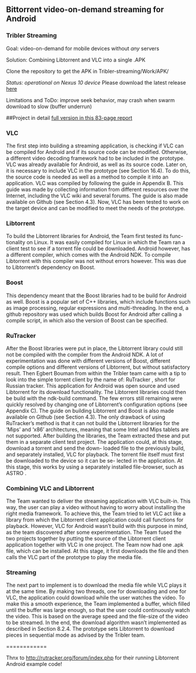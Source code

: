 ## Bittorrent video-on-demand streaming for Android
### Tribler Streaming

Goal: video-on-demand for mobile devices without _any_ servers

Solution: Combining Libtorrent and VLC into a single .APK

Clone the repository to get the APK in Tribler-streaming/Work/APK/

_Status: operational on Nexus 10 device_
Please download the latest release [here](https://github.com/javto/Tribler-streaming/releases/download/0.5/Tribler.Streaming.apk)

Limitations and ToDo: improve seek behavior, may crash when swarm download to slow (buffer underrun)

##Project in detail
[full version in this 83-page report](https://github.com/javto/Tribler-streaming/blob/master/Reports/Final%20Report/finalreport.main.pdf?raw=true)

### VLC

The first step into building a streaming application, is checking if VLC can
be compiled for Android and if its source code can be modified. Otherwise, a
different video decoding framework had to be included in the prototype. VLC
was already available for Android, as well as its source code. Later on, it is
necessary to include VLC in the prototype (see Section 16.4). To do this, the
source code is needed as well as a method to compile it into an application.
VLC was compiled by following the guide in Appendix B. This guide was made
by collecting information from different resources over the Internet, including
the VLC wiki and several forums. The guide is also made available on Github
(see Section 4.3). Now, VLC has been tested to work on the target device and
can be modified to meet the needs of the prototype.

### Libtorrent

To build the Libtorrent libraries for Android, the Team first tested its func-
tionality on Linux. It was easily compiled for Linux in which the Team ran a
client test to see if a torrent file could be downloaded. Android however, has a
different compiler, which comes with the Android NDK. To compile Libtorrent
with this compiler was not without errors however. This was due to Libtorrent’s
dependency on Boost.

### Boost

This dependency meant that the Boost libraries had to be build for Android as
well. Boost is a popular set of C++ libraries, which include functions such as
image processing, regular expressions and multi-threading. In the end, a github
repository was used which builds Boost for Android after calling a compile
script, in which also the version of Boost can be specified.

### RuTracker

After the Boost libraries were put in place, the Libtorrent library could still not
be compiled with the compiler from the Android NDK. A lot of experimentation
was done with different versions of Boost, different compile options and different
versions of Libtorrent, but without satisfactory result. Then Egbert Bouman
from within the Tribler team came with a tip to look into the simple torrent
client by the name of: RuTracker , short for Russian tracker. This application
for Android was open source and used Libtorrent for its download functionality.
The Libtorrent libraries could then be build with the ndk-build command. The
few errors still remaining were quickly resolved by changing one of Libtorrent’s
configuration options (see Appendix C). The guide on building Libtorrent and
Boost is also made available on Github (see Section 4.3). The only drawback
of using RuTracker’s method is that it can not build the Libtorrent libraries for
the ‘Mips’ and ‘x86’ architectures, meaning that some Intel and Mips tablets
are not supported.
After building the libraries, the Team extracted these and put them in a separate
client test project.
The application could, at this stage, download a torrent and send the down-
loaded file to the previously build, and separately installed, VLC for playback.
The torrent file itself must first be downloaded to the device so it can be se-
lected in the application. At this stage, this works by using a separately installed
file-browser, such as ASTRO .


### Combining VLC and Libtorrent

The Team wanted to deliver the streaming application with VLC built-in. This
way, the user can play a video without having to worry about installing the right
media framework. To achieve this, the Team tried to let VLC act like a library
from which the Libtorrent client application could call functions for playback.
However, VLC for Android wasn’t build with this purpose in mind, as the
team discovered after some experimentation. The Team fused the two projects
together by putting the source of the Libtorrent client application together with
VLC in one project. The Team now had one .apk file, which can be installed.
At this stage, it first downloads the file and then calls the VLC part of the
prototype to play the media file.

### Streaming

The next part to implement is to download the media file while VLC plays it at
the same time. By making two threads, one for downloading and one for VLC,
the application could download while the user watches the video. To make this a
smooth experience, the Team implemented a buffer, which filled until the buffer
was large enough, so that the user could continuously watch the video. This is
based on the average speed and the file-size of the video to be streamed. In the
end, the download algorithm wasn’t implemented as described in Section 8.2.4.
The prototype sets Libtorrent to download pieces in sequential mode as advised
by the Tribler team.

============

Thnx to http://rutracker.org/forum/index.php for their running Libtorrent Android example code!

